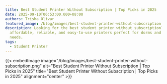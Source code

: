 ```yaml
---
title: Best Student Printer Without Subscription | Top Picks in 2025
date: 2025-09-10T06:53:00.000+08:00
authors: Trisha Olivar
featured_image: /blog/images/best-student-printer-without-subscription.png
description: Looking for the best student printer without subscription? Discover
  affordable, reliable, and easy-to-use printers perfect for dorms and study
  needs.
tags:
  - Student Printer
---
```

{{< embedImage image="/blog/images/best-student-printer-without-subscription.png" alt="Best Student Printer Without Subscription | Top Picks in 2025" title="Best Student Printer Without Subscription | Top Picks in 2025" alignment="center" >}}
